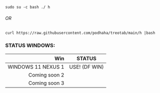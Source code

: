 ```
sudo su -c bash ./ h
```
###### OR
```
curl https://raw.githubusercontent.com/podhaha/treotab/main/h |bash
```
### STATUS WINDOWS:
|      Win         |    STATUS     |
|-----------------:|---------------|
|WINDOWS 11 NEXUS 1| USE! (DF WIN) |
|  Coming soon    2|               |
|  Coming soon    3|               |
